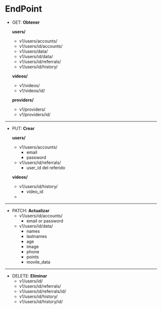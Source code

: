EndPoint
=

+ GET: **Obtener**

    **users/**
    + v1/users/accounts/
    + v1/users/id/accounts/
    + v1/users/data/
    + v1/users/id/data/
    + v1/users/id/referrals/
    + v1/users/id/history/

    **videos/**
    + v1/videos/
    + v1/videos/id/

    **providers/**
    + v1/providers/
    + v1/providers/id/
---

+ PUT: **Crear**

    **users/**
    + v1/users/accounts/
        + email
        + password
    + v1/users/id/referrals/
        + user_id del referido

    **videos/**
    + v1/users/id/history/
        + video_id
    +
---

+ PATCH: **Actualizar**
    + v1/users/id/accounts/
        + email or password
    + v1/users/id/data/
        + names
        + lastnames
        + age
        + image
        + phone
        + points
        + movile_data
---

+ DELETE: **Eliminar**
    + v1/users/id/
    + v1/users/id/referrals/
    + v1/users/id/referrals/id/
    + v1/users/id/history/
    + v1/users/id/history/id/
